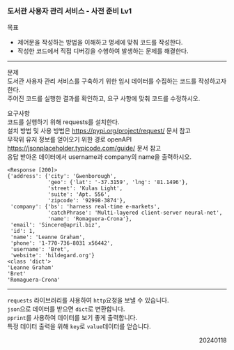 ### 도서관 사용자 관리 서비스 - 사전 준비 Lv1
목표  
- 제어문을 작성하는 방법을 이해하고 명세에 맞춰 코드를 작성한다.
- 작성한 코드에서 직접 디버깅을 수행하여 발생하는 문제를 해결한다.
---
문제  
도서관 사용자 관리 서비스를 구축하기 위한 임시 데이터를 수집하는 코드를 작성하고자 한다.  
주어진 코드를 실행한 결과를 확인하고, 요구 사항에 맞춰 코드를 수정하시오.   

요구사항  
코드를 실행하기 위해 requests를 설치한다.  
설치 방법 및 사용 방법은 https://pypi.org/project/request/ 문서 참고  
무작위 유저 정보를 얻어오기 위한 경로 openAPI https://jsonplaceholder.typicode.com/guide/ 문서 참고  
응답 받아온 데이터에서 username과 company의 name을 출력하시오.
```
<Response [200]>
{'address': {'city': 'Gwenborough',
             'geo': {'lat': '-37.3159', 'lng': '81.1496'},
             'street': 'Kulas Light',
             'suite': 'Apt. 556',
             'zipcode': '92998-3874'},
 'company': {'bs': 'harness real-time e-markets',
             'catchPhrase': 'Multi-layered client-server neural-net', 
             'name': 'Romaguera-Crona'},
 'email': 'Sincere@april.biz',
 'id': 1,
 'name': 'Leanne Graham',
 'phone': '1-770-736-8031 x56442',
 'username': 'Bret',
 'website': 'hildegard.org'}
<class 'dict'>
'Leanne Graham'
'Bret'
'Romaguera-Crona'
```
---
`requests` 라이브러리를 사용하여 `http`요청을 보낼 수 있습니다.  
`json`으로 데이터를 받으면 `dict`로 변환합니다.  
`pprint`를 사용하여 데이터를 보기 좋게 출력합니다.  
특정 데이터 출력을 위해 `key`로 `value`데이터를 얻습니다.
<div style="text-align: right">20240118</div>